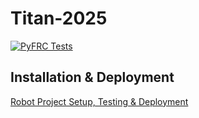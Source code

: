 # Titan-2025

[![PyFRC Tests](https://github.com/frc2881/Robot-Base-Tank/actions/workflows/python-app.yml/badge.svg?branch=main)](https://github.com/frc2881/Robot-Base-Tank/actions/workflows/python-app.yml)

## Installation & Deployment
[Robot Project Setup, Testing & Deployment](https://github.com/frc2881/Documentation/wiki/Development-Environment#robot-project-setup-testing--deployment)